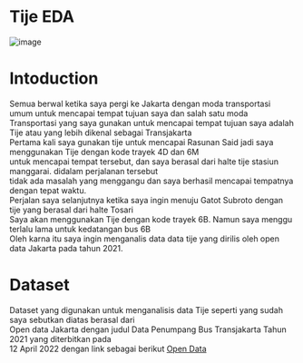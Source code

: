 # Tije EDA

![image](https://github.com/Krioha/Tije/assets/93811161/0161b400-cfbf-4c31-9e18-11861a40014f)

# Intoduction
Semua berwal ketika saya pergi ke Jakarta dengan moda transportasi umum untuk mencapai tempat tujuan saya dan salah satu moda <br />
Transportasi yang saya gunakan untuk mencapai tempat tujuan saya adalah Tije atau yang lebih dikenal sebagai Transjakarta <br />
Pertama kali saya gunakan tije untuk mencapai Rasunan Said jadi saya menggunakan Tije dengan kode trayek 4D dan 6M <br />
untuk mencapai tempat tersebut, dan saya berasal dari halte tije stasiun manggarai. didalam perjalanan tersebut <br />
tidak ada masalah yang menggangu dan saya berhasil mencapai tempatnya dengan tepat waktu. <br />
Perjalan saya selanjutnya ketika saya ingin menuju Gatot Subroto dengan tije yang berasal dari halte Tosari <br />
Saya akan menggunakan Tije dengan kode trayek 6B. Namun saya menggu terlalu lama untuk kedatangan bus 6B <br />
Oleh karna itu saya ingin menganalis data data tije yang dirilis oleh open data Jakarta pada tahun 2021. <br />

# Dataset
Dataset yang digunakan untuk menganalisis data Tije seperti yang sudah saya sebutkan diatas berasal dari <br />
Open data Jakarta dengan judul Data Penumpang Bus Transjakarta Tahun 2021 yang diterbitkan pada <br />
12 April 2022 dengan link sebagai berikut <a href="https://data.jakarta.go.id/dataset/data-penumpang-bus-transjakarta-januari-2021" target="_blank">Open Data</a>


